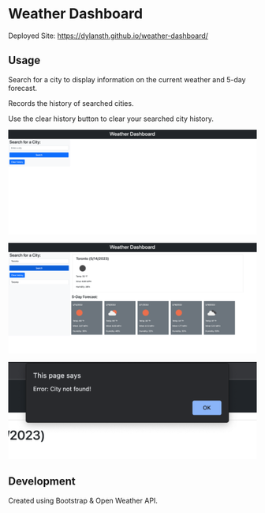 # Weather Dashboard

Deployed Site: https://dylansth.github.io/weather-dashboard/

## Usage

Search for a city to display information on the current weather and 5-day forecast.

Records the history of searched cities.

Use the clear history button to clear your searched city history.

![Alt text](assets/readme1.png)

![Alt text](assets/readme2.png)

![Alt text](assets/readme3.png)

## Development

Created using Bootstrap & Open Weather API.
